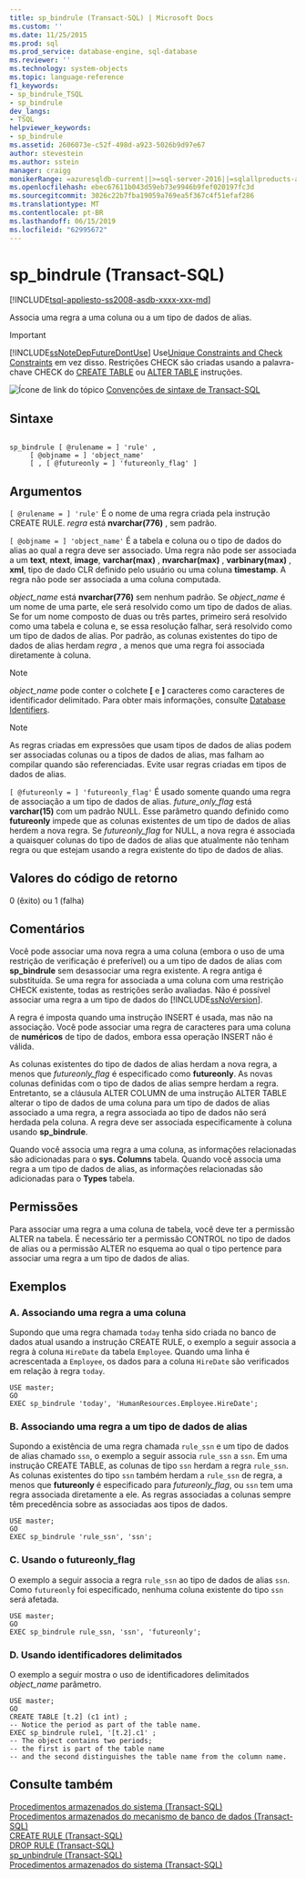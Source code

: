 ```yaml
---
title: sp_bindrule (Transact-SQL) | Microsoft Docs
ms.custom: ''
ms.date: 11/25/2015
ms.prod: sql
ms.prod_service: database-engine, sql-database
ms.reviewer: ''
ms.technology: system-objects
ms.topic: language-reference
f1_keywords:
- sp_bindrule_TSQL
- sp_bindrule
dev_langs:
- TSQL
helpviewer_keywords:
- sp_bindrule
ms.assetid: 2606073e-c52f-498d-a923-5026b9d97e67
author: stevestein
ms.author: sstein
manager: craigg
monikerRange: =azuresqldb-current||>=sql-server-2016||=sqlallproducts-allversions||>=sql-server-linux-2017||=azuresqldb-mi-current
ms.openlocfilehash: ebec67611b043d59eb73e9946b9fef020197fc3d
ms.sourcegitcommit: 3026c22b7fba19059a769ea5f367c4f51efaf286
ms.translationtype: MT
ms.contentlocale: pt-BR
ms.lasthandoff: 06/15/2019
ms.locfileid: "62995672"
---
```

# <a name="spbindrule-transact-sql"></a>sp_bindrule (Transact-SQL)
[!INCLUDE[tsql-appliesto-ss2008-asdb-xxxx-xxx-md](../../includes/tsql-appliesto-ss2008-asdb-xxxx-xxx-md.md)]

  Associa uma regra a uma coluna ou a um tipo de dados de alias.  
  
> [!IMPORTANT]  
>  [!INCLUDE[ssNoteDepFutureDontUse](../../includes/ssnotedepfuturedontuse-md.md)] Use[Unique Constraints and Check Constraints](../../relational-databases/tables/unique-constraints-and-check-constraints.md) em vez disso. Restrições CHECK são criadas usando a palavra-chave CHECK do [CREATE TABLE](../../t-sql/statements/create-table-transact-sql.md) ou [ALTER TABLE](../../t-sql/statements/alter-table-transact-sql.md) instruções.  
  
 ![Ícone de link do tópico](../../database-engine/configure-windows/media/topic-link.gif "Ícone de link do tópico") [Convenções de sintaxe de Transact-SQL](../../t-sql/language-elements/transact-sql-syntax-conventions-transact-sql.md)  
  
## <a name="syntax"></a>Sintaxe  
  
```  
  
sp_bindrule [ @rulename = ] 'rule' ,   
     [ @objname = ] 'object_name'   
     [ , [ @futureonly = ] 'futureonly_flag' ]   
```  
  
## <a name="arguments"></a>Argumentos  
`[ @rulename = ] 'rule'` É o nome de uma regra criada pela instrução CREATE RULE. *regra* está **nvarchar(776)** , sem padrão.  
  
`[ @objname = ] 'object_name'` É a tabela e coluna ou o tipo de dados do alias ao qual a regra deve ser associado. Uma regra não pode ser associada a um **text**, **ntext**, **image**, **varchar(max)** , **nvarchar(max)** , **varbinary(max)** , **xml**, tipo de dado CLR definido pelo usuário ou uma coluna **timestamp**. A regra não pode ser associada a uma coluna computada.  
  
 *object_name* está **nvarchar(776)** sem nenhum padrão. Se *object_name* é um nome de uma parte, ele será resolvido como um tipo de dados de alias. Se for um nome composto de duas ou três partes, primeiro será resolvido como uma tabela e coluna e, se essa resolução falhar, será resolvido como um tipo de dados de alias. Por padrão, as colunas existentes do tipo de dados de alias herdam *regra* , a menos que uma regra foi associada diretamente à coluna.  
  
> [!NOTE]  
>  *object_name* pode conter o colchete **[** e **]** caracteres como caracteres de identificador delimitado. Para obter mais informações, consulte [Database Identifiers](../../relational-databases/databases/database-identifiers.md).  
  
> [!NOTE]  
>  As regras criadas em expressões que usam tipos de dados de alias podem ser associadas colunas ou a tipos de dados de alias, mas falham ao compilar quando são referenciadas. Evite usar regras criadas em tipos de dados de alias.  
  
`[ @futureonly = ] 'futureonly_flag'` É usado somente quando uma regra de associação a um tipo de dados de alias. *future_only_flag* está **varchar(15)** com um padrão NULL. Esse parâmetro quando definido como **futureonly** impede que as colunas existentes de um tipo de dados de alias herdem a nova regra. Se *futureonly_flag* for NULL, a nova regra é associada a quaisquer colunas do tipo de dados de alias que atualmente não tenham regra ou que estejam usando a regra existente do tipo de dados de alias.  
  
## <a name="return-code-values"></a>Valores do código de retorno  
 0 (êxito) ou 1 (falha)  
  
## <a name="remarks"></a>Comentários  
 Você pode associar uma nova regra a uma coluna (embora o uso de uma restrição de verificação é preferível) ou a um tipo de dados de alias com **sp_bindrule** sem desassociar uma regra existente. A regra antiga é substituída. Se uma regra for associada a uma coluna com uma restrição CHECK existente, todas as restrições serão avaliadas. Não é possível associar uma regra a um tipo de dados do [!INCLUDE[ssNoVersion](../../includes/ssnoversion-md.md)].  
  
 A regra é imposta quando uma instrução INSERT é usada, mas não na associação. Você pode associar uma regra de caracteres para uma coluna de **numéricos** de tipo de dados, embora essa operação INSERT não é válida.  
  
 As colunas existentes do tipo de dados de alias herdam a nova regra, a menos que *futureonly_flag* é especificado como **futureonly**. As novas colunas definidas com o tipo de dados de alias sempre herdam a regra. Entretanto, se a cláusula ALTER COLUMN de uma instrução ALTER TABLE alterar o tipo de dados de uma coluna para um tipo de dados de alias associado a uma regra, a regra associada ao tipo de dados não será herdada pela coluna. A regra deve ser associada especificamente à coluna usando **sp_bindrule**.  
  
 Quando você associa uma regra a uma coluna, as informações relacionadas são adicionadas para o **sys. Columns** tabela. Quando você associa uma regra a um tipo de dados de alias, as informações relacionadas são adicionadas para o **Types** tabela.  
  
## <a name="permissions"></a>Permissões  
 Para associar uma regra a uma coluna de tabela, você deve ter a permissão ALTER na tabela. É necessário ter a permissão CONTROL no tipo de dados de alias ou a permissão ALTER no esquema ao qual o tipo pertence para associar uma regra a um tipo de dados de alias.  
  
## <a name="examples"></a>Exemplos  
  
### <a name="a-binding-a-rule-to-a-column"></a>A. Associando uma regra a uma coluna  
 Supondo que uma regra chamada `today` tenha sido criada no banco de dados atual usando a instrução CREATE RULE, o exemplo a seguir associa a regra à coluna `HireDate` da tabela `Employee`. Quando uma linha é acrescentada a `Employee`, os dados para a coluna `HireDate` são verificados em relação à regra `today`.  
  
```  
USE master;  
GO  
EXEC sp_bindrule 'today', 'HumanResources.Employee.HireDate';  
```  
  
### <a name="b-binding-a-rule-to-an-alias-data-type"></a>B. Associando uma regra a um tipo de dados de alias  
 Supondo a existência de uma regra chamada `rule_ssn` e um tipo de dados de alias chamado `ssn`, o exemplo a seguir associa `rule_ssn` a `ssn`. Em uma instrução CREATE TABLE, as colunas de tipo `ssn` herdam a regra `rule_ssn`. As colunas existentes do tipo `ssn` também herdam a `rule_ssn` de regra, a menos que **futureonly** é especificado para *futureonly_flag*, ou `ssn` tem uma regra associada diretamente a ele. As regras associadas a colunas sempre têm precedência sobre as associadas aos tipos de dados.  
  
```  
USE master;  
GO  
EXEC sp_bindrule 'rule_ssn', 'ssn';  
```  
  
### <a name="c-using-the-futureonlyflag"></a>C. Usando o futureonly_flag  
 O exemplo a seguir associa a regra `rule_ssn` ao tipo de dados de alias `ssn`. Como `futureonly` foi especificado, nenhuma coluna existente do tipo `ssn` será afetada.  
  
```  
USE master;  
GO  
EXEC sp_bindrule rule_ssn, 'ssn', 'futureonly';  
```  
  
### <a name="d-using-delimited-identifiers"></a>D. Usando identificadores delimitados  
 O exemplo a seguir mostra o uso de identificadores delimitados *object_name* parâmetro.  
  
```  
USE master;  
GO  
CREATE TABLE [t.2] (c1 int) ;  
-- Notice the period as part of the table name.  
EXEC sp_bindrule rule1, '[t.2].c1' ;  
-- The object contains two periods;   
-- the first is part of the table name   
-- and the second distinguishes the table name from the column name.  
```  
  
## <a name="see-also"></a>Consulte também  
 [Procedimentos armazenados do sistema &#40;Transact-SQL&#41;](../../relational-databases/system-stored-procedures/system-stored-procedures-transact-sql.md)   
 [Procedimentos armazenados do mecanismo de banco de dados &#40;Transact-SQL&#41;](../../relational-databases/system-stored-procedures/database-engine-stored-procedures-transact-sql.md)   
 [CREATE RULE &#40;Transact-SQL&#41;](../../t-sql/statements/create-rule-transact-sql.md)   
 [DROP RULE &#40;Transact-SQL&#41;](../../t-sql/statements/drop-rule-transact-sql.md)   
 [sp_unbindrule &#40;Transact-SQL&#41;](../../relational-databases/system-stored-procedures/sp-unbindrule-transact-sql.md)   
 [Procedimentos armazenados do sistema &#40;Transact-SQL&#41;](../../relational-databases/system-stored-procedures/system-stored-procedures-transact-sql.md)  
  
  
